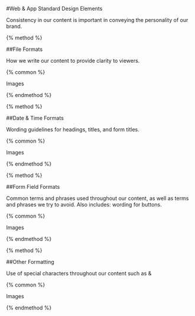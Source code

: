 #Web & App Standard Design Elements

Consistency in our content is important in conveying the personality of our brand.

{% method %}

##File Formats

How we write our content to provide clarity to viewers.

{% common %}

Images

{% endmethod %}

{% method %}

##Date & Time Formats

Wording guidelines for headings, titles, and form titles.

{% common %}

Images

{% endmethod %}

{% method %}

##Form Field Formats

Common terms and phrases used throughout our content, as well as terms and phrases we try to avoid. Also includes: wording for buttons.

{% common %}

Images

{% endmethod %}

{% method %}

##Other Formatting

Use of special characters throughout our content such as &

{% common %}

Images

{% endmethod %}